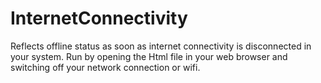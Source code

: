 # InternetConnectivity

Reflects offline status as soon as internet connectivity is disconnected in your system.
Run by opening the Html file in your web browser and switching off your network connection or wifi.
